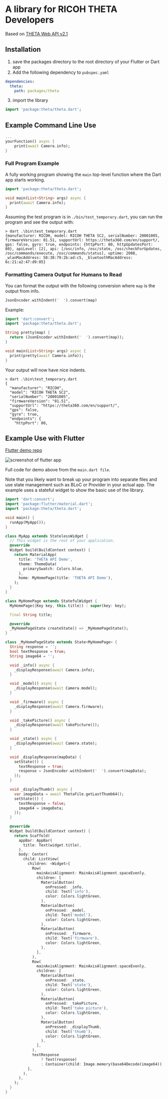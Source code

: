 # A library for RICOH THETA Developers

Based on [THETA Web API v2.1](https://api.ricoh/docs/theta-web-api-v2.1/)

## Installation

1. save the packages directory to the root directory of your Flutter or Dart app
2. Add the following dependency to `pubspec.yaml`

```yaml
dependencies:
  theta:
    path: packages/theta
```

3. import the library

```dart
import 'package:theta/theta.dart';
```

## Example Command Line Use

```dart
...
yourFunction() async {
    print(await Camera.info);
}
```

### Full Program Example

A fully working program showing the `main` top-level function where the Dart
app starts working.

```dart
import 'package:theta/theta.dart';

void main(List<String> args) async {
  print(await Camera.info);
}
```

Assuming the test program is in `./bin/test_temporary.dart`, you can run the program and
see the output with:

```shell
> dart .\bin\test_temporary.dart     
{manufacturer: RICOH, model: RICOH THETA SC2, serialNumber: 20001005, firmwareVersion: 01.51, supportUrl: https://theta360.com/en/support/, gps: false, gyro: true, endpoints: {httpPort: 80, httpUpdatesPort: 80}, apiLevel: [2], api: [/osc/info, /osc/state, /osc/checkForUpdates, /osc/commands/execute, /osc/commands/status], uptime: 2088, _wlanMacAddress: 58:38:79:2b:ad:c5, _bluetoothMacAddress: 
6c:21:a2:47:d9:05}
```

### Formatting Camera Output for Humans to Read

You can format the output with the following conversion where `map` is the output from info.

```dart
JsonEncoder.withIndent('  ').convert(map)
```

Example:

```dart
import 'dart:convert';
import 'package:theta/theta.dart';

String pretty(map) {
  return (JsonEncoder.withIndent('  ').convert(map));
}

void main(List<String> args) async {
  print(pretty(await Camera.info));
}
```

Your output will now have nice indents.

```shell
> dart .\bin\test_temporary.dart
{
  "manufacturer": "RICOH",
  "model": "RICOH THETA SC2",
  "serialNumber": "20001005",
  "firmwareVersion": "01.51",
  "supportUrl": "https://theta360.com/en/support/",
  "gps": false,
  "gyro": true,
  "endpoints": {
    "httpPort": 80,
```

## Example Use with Flutter

[Flutter demo repo](https://github.com/codetricity/theta_webapi_flutter_minimal)

![screenshot of flutter app](https://raw.githubusercontent.com/codetricity/theta_webapi_flutter_minimal/main/docs/images/android_demo.gif)

Full code for demo above from the `main.dart file`.

Note that you likely want to break up your program into separate files
and use state management such as BLoC or Provider in your actual app.
The example uses a stateful widget to show the basic use of the library.

```dart
import 'dart:convert';
import 'package:flutter/material.dart';
import 'package:theta/theta.dart';

void main() {
  runApp(MyApp());
}

class MyApp extends StatelessWidget {
  // This widget is the root of your application.
  @override
  Widget build(BuildContext context) {
    return MaterialApp(
      title: 'THETA API Demo',
      theme: ThemeData(
        primarySwatch: Colors.blue,
      ),
      home: MyHomePage(title: 'THETA API Demo'),
    );
  }
}

class MyHomePage extends StatefulWidget {
  MyHomePage({Key key, this.title}) : super(key: key);

  final String title;

  @override
  _MyHomePageState createState() => _MyHomePageState();
}

class _MyHomePageState extends State<MyHomePage> {
  String response = '';
  bool textResponse = true;
  String image64 = '';

  void _info() async {
    _displayResponse(await Camera.info);
  }

  void _model() async {
    _displayResponse(await Camera.model);
  }

  void _firmware() async {
    _displayResponse(await Camera.firmware);
  }

  void _takePicture() async {
    _displayResponse(await takePicture());
  }

  void _state() async {
    _displayResponse(await Camera.state);
  }

  void _displayResponse(mapData) {
    setState(() {
      textResponse = true;
      response = JsonEncoder.withIndent('  ').convert(mapData);
    });
  }

  void _displayThumb() async {
    var imageData = await ThetaFile.getLastThumb64();
    setState(() {
      textResponse = false;
      image64 = imageData;
    });
  }

  @override
  Widget build(BuildContext context) {
    return Scaffold(
      appBar: AppBar(
        title: Text(widget.title),
      ),
      body: Center(
        child: ListView(
          children: <Widget>[
            Row(
              mainAxisAlignment: MainAxisAlignment.spaceEvenly,
              children: [
                MaterialButton(
                  onPressed: _info,
                  child: Text('info'),
                  color: Colors.lightGreen,
                ),
                MaterialButton(
                  onPressed: _model,
                  child: Text('model'),
                  color: Colors.lightGreen,
                ),
                MaterialButton(
                  onPressed: _firmware,
                  child: Text('firmware'),
                  color: Colors.lightGreen,
                ),
              ],
            ),
            Row(
              mainAxisAlignment: MainAxisAlignment.spaceEvenly,
              children: [
                MaterialButton(
                  onPressed: _state,
                  child: Text('state'),
                  color: Colors.lightGreen,
                ),
                MaterialButton(
                  onPressed: _takePicture,
                  child: Text('take picture'),
                  color: Colors.lightGreen,
                ),
                MaterialButton(
                  onPressed: _displayThumb,
                  child: Text('thumb'),
                  color: Colors.lightGreen,
                ),
              ],
            ),
            textResponse
                ? Text(response)
                : Container(child: Image.memory(base64Decode(image64))),
          ],
        ),
      ),
    );
  }
}

```